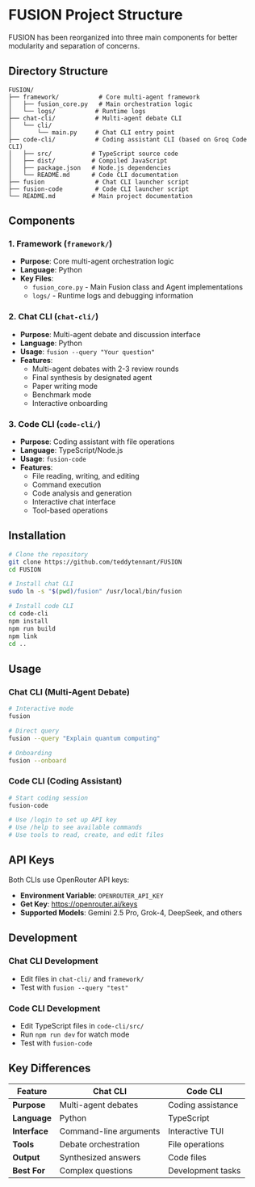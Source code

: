 # FUSION Project Structure

FUSION has been reorganized into three main components for better modularity and separation of concerns.

## Directory Structure

```
FUSION/
├── framework/           # Core multi-agent framework
│   ├── fusion_core.py   # Main orchestration logic
│   └── logs/           # Runtime logs
├── chat-cli/           # Multi-agent debate CLI
│   └── cli/
│       └── main.py     # Chat CLI entry point
├── code-cli/           # Coding assistant CLI (based on Groq Code CLI)
│   ├── src/           # TypeScript source code
│   ├── dist/          # Compiled JavaScript
│   ├── package.json   # Node.js dependencies
│   └── README.md      # Code CLI documentation
├── fusion              # Chat CLI launcher script
├── fusion-code         # Code CLI launcher script
└── README.md          # Main project documentation
```

## Components

### 1. Framework (`framework/`)
- **Purpose**: Core multi-agent orchestration logic
- **Language**: Python
- **Key Files**: 
  - `fusion_core.py` - Main Fusion class and Agent implementations
  - `logs/` - Runtime logs and debugging information

### 2. Chat CLI (`chat-cli/`)
- **Purpose**: Multi-agent debate and discussion interface
- **Language**: Python
- **Usage**: `fusion --query "Your question"`
- **Features**:
  - Multi-agent debates with 2-3 review rounds
  - Final synthesis by designated agent
  - Paper writing mode
  - Benchmark mode
  - Interactive onboarding

### 3. Code CLI (`code-cli/`)
- **Purpose**: Coding assistant with file operations
- **Language**: TypeScript/Node.js
- **Usage**: `fusion-code`
- **Features**:
  - File reading, writing, and editing
  - Command execution
  - Code analysis and generation
  - Interactive chat interface
  - Tool-based operations

## Installation

```bash
# Clone the repository
git clone https://github.com/teddytennant/FUSION
cd FUSION

# Install chat CLI
sudo ln -s "$(pwd)/fusion" /usr/local/bin/fusion

# Install code CLI
cd code-cli
npm install
npm run build
npm link
cd ..
```

## Usage

### Chat CLI (Multi-Agent Debate)
```bash
# Interactive mode
fusion

# Direct query
fusion --query "Explain quantum computing"

# Onboarding
fusion --onboard
```

### Code CLI (Coding Assistant)
```bash
# Start coding session
fusion-code

# Use /login to set up API key
# Use /help to see available commands
# Use tools to read, create, and edit files
```

## API Keys

Both CLIs use OpenRouter API keys:
- **Environment Variable**: `OPENROUTER_API_KEY`
- **Get Key**: https://openrouter.ai/keys
- **Supported Models**: Gemini 2.5 Pro, Grok-4, DeepSeek, and others

## Development

### Chat CLI Development
- Edit files in `chat-cli/` and `framework/`
- Test with `fusion --query "test"`

### Code CLI Development
- Edit TypeScript files in `code-cli/src/`
- Run `npm run dev` for watch mode
- Test with `fusion-code`

## Key Differences

| Feature | Chat CLI | Code CLI |
|---------|----------|----------|
| **Purpose** | Multi-agent debates | Coding assistance |
| **Language** | Python | TypeScript |
| **Interface** | Command-line arguments | Interactive TUI |
| **Tools** | Debate orchestration | File operations |
| **Output** | Synthesized answers | Code files |
| **Best For** | Complex questions | Development tasks | 